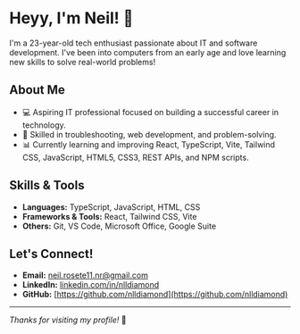 # Heyy, I'm Neil! 👋

I'm a 23-year-old tech enthusiast passionate about IT and software development. I've been into computers from an early age and love learning new skills to solve real-world problems!

## About Me

* 💻 Aspiring IT professional focused on building a successful career in technology.
* 🔧 Skilled in troubleshooting, web development, and problem-solving.
* 📊 Currently learning and improving React, TypeScript, Vite, Tailwind CSS, JavaScript, HTML5, CSS3, REST APIs, and NPM scripts.

## Skills & Tools

* **Languages:** TypeScript, JavaScript, HTML, CSS
* **Frameworks & Tools:** React, Tailwind CSS, Vite
* **Others:** Git, VS Code, Microsoft Office, Google Suite


## Let's Connect!

* **Email:** neil.rosete11.nr@gmail.com
* **LinkedIn:** [linkedin.com/in/nlldiamond](https://linkedin.com/in/nlldiamond)
* **GitHub:** [https://github.com/nlldiamond](https://github.com/nlldiamond)

---

*Thanks for visiting my profile!* 🚀
